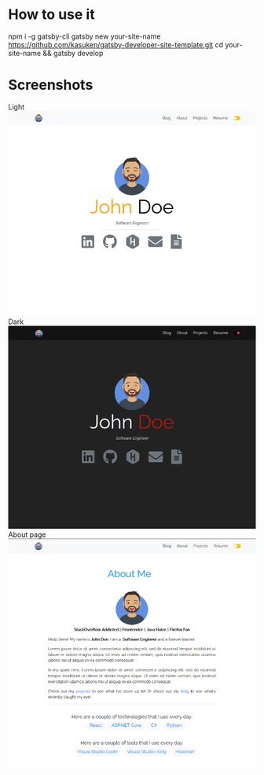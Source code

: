 # How to use it

npm i -g gatsby-cli
gatsby new your-site-name https://github.com/kasuken/gatsby-developer-site-template.git
cd your-site-name && gatsby develop

# Screenshots
Light
![Light](./assets/Screen1.png)
Dark
![Dark](./assets/Screen2.png)
About page
![About](./assets/Screen3.png)